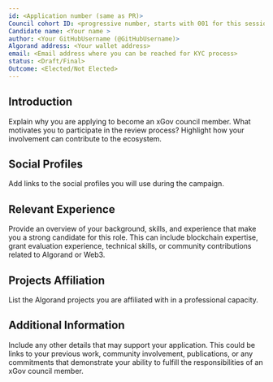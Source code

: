 ```yaml
---
id: <Application number (same as PR)>
Council cohort ID: <progressive number, starts with 001 for this session>
Candidate name: <Your name >
author: <Your GitHubUsername (@GitHubUsername)>
Algorand address: <Your wallet address>
email: <Email address where you can be reached for KYC process>
status: <Draft/Final>
Outcome: <Elected/Not Elected>
---
```


## Introduction

Explain why you are applying to become an xGov council member. What motivates you to participate in the review process? Highlight how your involvement can contribute to the ecosystem.

## Social Profiles

Add links to the social profiles you will use during the campaign.

## Relevant Experience

Provide an overview of your background, skills, and experience that make you a strong candidate for this role. This can include blockchain expertise, grant evaluation experience, technical skills, or community contributions related to Algorand or Web3.

## Projects Affiliation

List the Algorand projects you are affiliated with in a professional capacity.

## Additional Information

Include any other details that may support your application. This could be links to your previous work, community involvement, publications, or any commitments that demonstrate your ability to fulfill the responsibilities of an xGov council member.
